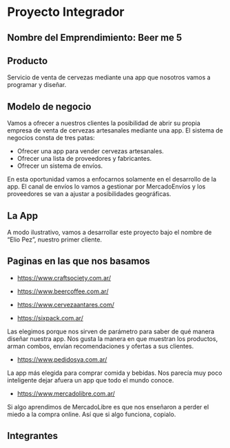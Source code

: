 
# Proyecto Integrador

## Nombre del Emprendimiento: **Beer me 5**

## Producto

Servicio de venta de cervezas mediante una app que nosotros vamos a programar y diseñar.

## Modelo de negocio

Vamos a ofrecer a nuestros clientes la posibilidad de abrir su propia empresa de venta de cervezas artesanales mediante una app. El sistema de negocios consta de tres patas:

- Ofrecer una app para vender cervezas artesanales.
- Ofrecer una lista de proveedores y fabricantes.
- Ofrecer un sistema de envíos.

En esta oportunidad vamos a enfocarnos solamente en el desarrollo de la app. El canal de envíos lo vamos a gestionar por MercadoEnvíos y los proveedores se van a ajustar a posibilidades geográficas.

## La App

A modo ilustrativo, vamos a desarrollar este proyecto bajo el nombre de “Elio Pez”, nuestro primer cliente.

## Paginas en las que nos basamos

- https://www.craftsociety.com.ar/ 

- https://www.beercoffee.com.ar/ 

- https://www.cervezaantares.com/ 

- https://sixpack.com.ar/

Las elegimos porque nos sirven de parámetro para saber de qué manera diseñar nuestra app. Nos gusta la manera en que muestran los productos, arman combos, envían recomendaciones y ofertas a sus clientes. 

- https://www.pedidosya.com.ar/

La app más elegida para comprar comida y bebidas. Nos parecía muy poco inteligente dejar afuera un app que todo el mundo conoce. 

- https://www.mercadolibre.com.ar/

Si algo aprendimos de MercadoLibre es que nos enseñaron a perder el miedo a la compra online. Así que si algo funciona, copialo.

## Integrantes